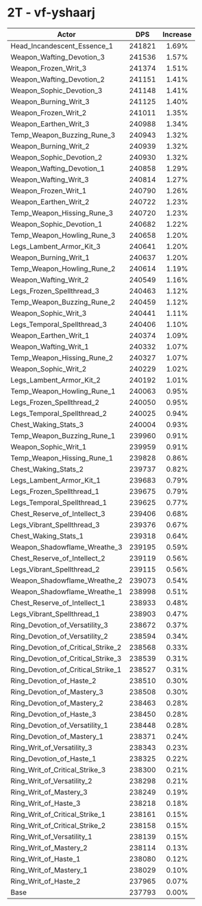 # 2T - vf-yshaarj
| Actor | DPS | Increase |
|---|:---:|:---:|
|Head_Incandescent_Essence_1|241821|1.69%|
|Weapon_Wafting_Devotion_3|241536|1.57%|
|Weapon_Frozen_Writ_3|241374|1.51%|
|Weapon_Wafting_Devotion_2|241151|1.41%|
|Weapon_Sophic_Devotion_3|241148|1.41%|
|Weapon_Burning_Writ_3|241125|1.40%|
|Weapon_Frozen_Writ_2|241011|1.35%|
|Weapon_Earthen_Writ_3|240988|1.34%|
|Temp_Weapon_Buzzing_Rune_3|240943|1.32%|
|Weapon_Burning_Writ_2|240939|1.32%|
|Weapon_Sophic_Devotion_2|240930|1.32%|
|Weapon_Wafting_Devotion_1|240858|1.29%|
|Weapon_Wafting_Writ_3|240814|1.27%|
|Weapon_Frozen_Writ_1|240790|1.26%|
|Weapon_Earthen_Writ_2|240722|1.23%|
|Temp_Weapon_Hissing_Rune_3|240720|1.23%|
|Weapon_Sophic_Devotion_1|240682|1.22%|
|Temp_Weapon_Howling_Rune_3|240658|1.20%|
|Legs_Lambent_Armor_Kit_3|240641|1.20%|
|Weapon_Burning_Writ_1|240637|1.20%|
|Temp_Weapon_Howling_Rune_2|240614|1.19%|
|Weapon_Wafting_Writ_2|240549|1.16%|
|Legs_Frozen_Spellthread_3|240463|1.12%|
|Temp_Weapon_Buzzing_Rune_2|240459|1.12%|
|Weapon_Sophic_Writ_3|240441|1.11%|
|Legs_Temporal_Spellthread_3|240406|1.10%|
|Weapon_Earthen_Writ_1|240374|1.09%|
|Weapon_Wafting_Writ_1|240332|1.07%|
|Temp_Weapon_Hissing_Rune_2|240327|1.07%|
|Weapon_Sophic_Writ_2|240229|1.02%|
|Legs_Lambent_Armor_Kit_2|240192|1.01%|
|Temp_Weapon_Howling_Rune_1|240063|0.95%|
|Legs_Frozen_Spellthread_2|240050|0.95%|
|Legs_Temporal_Spellthread_2|240025|0.94%|
|Chest_Waking_Stats_3|240004|0.93%|
|Temp_Weapon_Buzzing_Rune_1|239960|0.91%|
|Weapon_Sophic_Writ_1|239959|0.91%|
|Temp_Weapon_Hissing_Rune_1|239828|0.86%|
|Chest_Waking_Stats_2|239737|0.82%|
|Legs_Lambent_Armor_Kit_1|239683|0.79%|
|Legs_Frozen_Spellthread_1|239675|0.79%|
|Legs_Temporal_Spellthread_1|239625|0.77%|
|Chest_Reserve_of_Intellect_3|239406|0.68%|
|Legs_Vibrant_Spellthread_3|239376|0.67%|
|Chest_Waking_Stats_1|239318|0.64%|
|Weapon_Shadowflame_Wreathe_3|239195|0.59%|
|Chest_Reserve_of_Intellect_2|239119|0.56%|
|Legs_Vibrant_Spellthread_2|239115|0.56%|
|Weapon_Shadowflame_Wreathe_2|239073|0.54%|
|Weapon_Shadowflame_Wreathe_1|238998|0.51%|
|Chest_Reserve_of_Intellect_1|238933|0.48%|
|Legs_Vibrant_Spellthread_1|238903|0.47%|
|Ring_Devotion_of_Versatility_3|238672|0.37%|
|Ring_Devotion_of_Versatility_2|238594|0.34%|
|Ring_Devotion_of_Critical_Strike_2|238568|0.33%|
|Ring_Devotion_of_Critical_Strike_3|238539|0.31%|
|Ring_Devotion_of_Critical_Strike_1|238527|0.31%|
|Ring_Devotion_of_Haste_2|238510|0.30%|
|Ring_Devotion_of_Mastery_3|238508|0.30%|
|Ring_Devotion_of_Mastery_2|238463|0.28%|
|Ring_Devotion_of_Haste_3|238450|0.28%|
|Ring_Devotion_of_Versatility_1|238448|0.28%|
|Ring_Devotion_of_Mastery_1|238371|0.24%|
|Ring_Writ_of_Versatility_3|238343|0.23%|
|Ring_Devotion_of_Haste_1|238325|0.22%|
|Ring_Writ_of_Critical_Strike_3|238300|0.21%|
|Ring_Writ_of_Versatility_2|238298|0.21%|
|Ring_Writ_of_Mastery_3|238249|0.19%|
|Ring_Writ_of_Haste_3|238218|0.18%|
|Ring_Writ_of_Critical_Strike_1|238161|0.15%|
|Ring_Writ_of_Critical_Strike_2|238158|0.15%|
|Ring_Writ_of_Versatility_1|238139|0.15%|
|Ring_Writ_of_Mastery_2|238114|0.13%|
|Ring_Writ_of_Haste_1|238080|0.12%|
|Ring_Writ_of_Mastery_1|238029|0.10%|
|Ring_Writ_of_Haste_2|237965|0.07%|
|Base|237793|0.00%|
